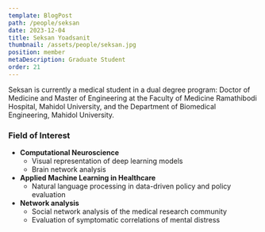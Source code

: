 ```yaml
---
template: BlogPost
path: /people/seksan
date: 2023-12-04
title: Seksan Yoadsanit
thumbnail: /assets/people/seksan.jpg
position: member
metaDescription: Graduate Student
order: 21
---
```


Seksan is currently a medical student in a dual degree program: Doctor of Medicine and Master of Engineering at the Faculty of Medicine Ramathibodi Hospital, Mahidol University, and the Department of Biomedical Engineering, Mahidol University.

### Field of Interest

- **Computational Neuroscience**
  -  Visual representation of deep learning models
  -  Brain network analysis
- **Applied Machine Learning in Healthcare**
  - Natural language processing in data-driven policy and policy evaluation
- **Network analysis**
  - Social network analysis of the medical research community
  - Evaluation of symptomatic correlations of mental distress
